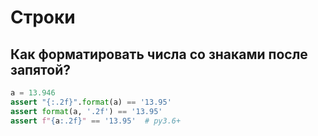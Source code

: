 # Строки

## Как форматировать числа со знаками после запятой?

```python
a = 13.946
assert "{:.2f}".format(a) == '13.95'
assert format(a, '.2f') == '13.95'
assert f"{a:.2f}" == '13.95'  # py3.6+
```
